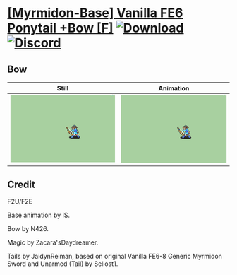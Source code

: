 # [\[Myrmidon-Base\] Vanilla FE6 Ponytail +Bow \[F\]](./) [![Download](https://img.shields.io/badge/Download--red?style=social&logo=github)](https://minhaskamal.github.io/DownGit/#/home?url=https://github.com/Klokinator/FE-Repo/tree/main/Battle%20Animations%2FInfantry%20-%20(Swd)%20Myrms%20and%20Swordmasters%2F%5BMyrmidon-Base%5D%20Vanilla%20FE6%20Ponytail%20%2BBow%20%5BF%5D%2F5.%20Bow) [![Discord](https://img.shields.io/badge/Discord--blue?style=social&logo=discord)](https://discord.gg/C7VNGnyTPA)

## Bow

| Still | Animation |
| :---: | :-------: |
| ![Bow still](./Bow_000.png) | ![Bow](./Bow.gif) |

## Credit

F2U/F2E

Base animation by IS.

Bow by N426.

Magic by Zacara'sDaydreamer.

Tails by JaidynReiman, based on original Vanilla FE6-8 Generic Myrmidon Sword and Unarmed (Tail) by Seliost1.

